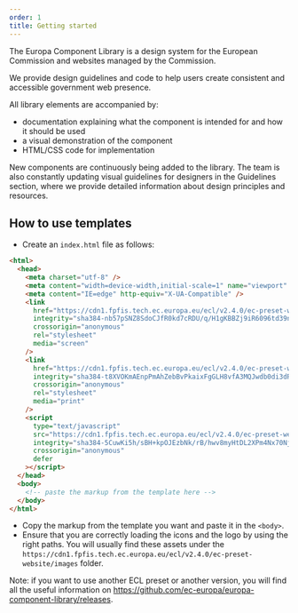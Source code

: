 ```yaml
---
order: 1
title: Getting started
---
```


The Europa Component Library is a design system for the European Commission and websites managed by the Commission.

We provide design guidelines and code to help users create consistent and accessible government web presence.

All library elements are accompanied by:

- documentation explaining what the component is intended for and how it should be used
- a visual demonstration of the component
- HTML/CSS code for implementation

New components are continuously being added to the library. The team is also constantly updating visual guidelines for designers in the Guidelines section, where we provide detailed information about design principles and resources.

## How to use templates

- Create an `index.html` file as follows:

```html
<html>
  <head>
    <meta charset="utf-8" />
    <meta content="width=device-width,initial-scale=1" name="viewport" />
    <meta content="IE=edge" http-equiv="X-UA-Compatible" />
    <link
      href="https://cdn1.fpfis.tech.ec.europa.eu/ecl/v2.4.0/ec-preset-website/styles/ecl-ec-preset-website.css"
      integrity="sha384-nb57pSNZ8SdoCJfR0kd7cRDU/q/H1gKBBZj9iR6096td39nw0BWHEcsb4m/ogSYz sha512-khqgwYc2DeT8mj7cxAiG7/SRMk5Zx+cW+tYrSuWCbCg5DeUEO1b6YJ1fiGQsx7Q7w7Uq9sOyUwx0L4lyRA1J7w=="
      crossorigin="anonymous"
      rel="stylesheet"
      media="screen"
    />
    <link
      href="https://cdn1.fpfis.tech.ec.europa.eu/ecl/v2.4.0/ec-preset-website/styles/ecl-ec-preset-website-print.css"
      integrity="sha384-t8XVOKmAEnpPmAhZebBvPkaixFgGLH8vfA3MQJwdb0di3dRAEnxRqoaeBkXeKcV5 sha512-aVqrEANxMFU8kViGrMZW3ALvERbe5BNg/nFp7ANPDfZKkEdBzE6F1DBTKy8w/kE7OFdO24SDTvu/UX+VY8E1Hg=="
      crossorigin="anonymous"
      rel="stylesheet"
      media="print"
    />
    <script
      type="text/javascript"
      src="https://cdn1.fpfis.tech.ec.europa.eu/ecl/v2.4.0/ec-preset-website/scripts/ecl-ec-preset-website.js"
      integrity="sha384-5CuwKi5h/sBH+kpOJEzbNk/rB/hwv8myHtDL2XPm4Nx70NjMw0WlyInUh1mkRBcm sha512-V+e05PY3JSOMNSBSjtRH655Pq2QI806KzkIhaMLVTMs6ya920IZCRT7lxCmXMJNZK1lUeNcdH6ExRMF8EICCjQ=="
      crossorigin="anonymous"
      defer
    ></script>
  </head>
  <body>
    <!-- paste the markup from the template here -->
  </body>
</html>
```

- Copy the markup from the template you want and paste it in the `<body>`.
- Ensure that you are correctly loading the icons and the logo by using the right paths. You will usually find these assets under the `https://cdn1.fpfis.tech.ec.europa.eu/ecl/v2.4.0/ec-preset-website/images` folder.

Note: if you want to use another ECL preset or another version, you will find all the useful information on https://github.com/ec-europa/europa-component-library/releases.
